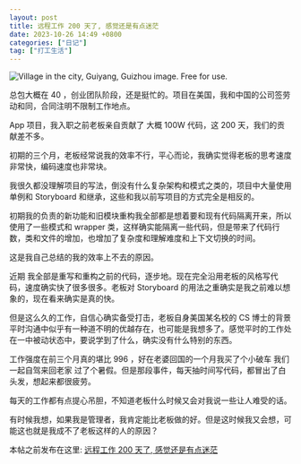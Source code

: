 ```yaml
---
layout: post
title: 远程工作 200 天了, 感觉还是有点迷茫
date: 2023-10-26 14:49 +0800
categories: ["日记"]
tag: ["打工生活"]
---
```


![Village in the city, Guiyang, Guizhou image. Free for use.](https://cdn.pixabay.com/photo/2019/12/24/11/35/villages-4716581_1280.jpg)

总包大概在 40 ，创业团队阶段，还是挺忙的。项目在美国，我和中国的公司签劳动和同，合同注明不限制工作地点。

App 项目，我入职之前老板亲自贡献了 大概 100W 代码，这 200 天，我们的贡献差不多。

初期的三个月，老板经常说我的效率不行，平心而论，我确实觉得老板的思考速度非常快，编码速度也非常块。

我很久都没理解项目的写法，倒没有什么复杂架构和模式之类的，项目中大量使用单例和 Storyboard 和继承，这些和我以前写项目的方式完全是相反的。

初期我的负责的新功能和旧模块重构我全部都是想着要和现有代码隔离开来，所以使用了一些模式和 wrapper 类，这样确实能隔离一些代码，但是带来了代码行数，类和文件的增加，也增加了复杂度和理解难度和上下文切换的时间。

这是我自己总结的我的效率上不去的原因。

近期 我全部是重写和重构之前的代码，逐步地。现在完全沿用老板的风格写代码，速度确实快了很多很多。老板对 Storyboard 的用法之重确实是我之前难以想象的，现在看来确实是真的快。

但是这么久的工作，自信心确实备受打击，老板自身美国某名校的 CS 博士的背景平时沟通中似乎有一种道不明的优越存在，也可能是我想多了。感觉平时的工作处在一中被动状态中，要说学到了什么，确实没有什么特别的东西。

工作强度在前三个月真的堪比 996 ，好在老婆回国的一个月我买了个小破车 我们一起自驾来回老家 过了个暑假。但是那段事件，每天抽时间写代码，都冒出了白头发，想起来都很疲劳。

每天的工作都有点提心吊胆，不知道老板什么时候又会对我说一些让人难受的话。

有时候我想，如果我是管理者，我肯定能比老板做的好。但是这时候我又会想，可能这也就是我成不了老板这样的人的原因？

本帖之前发布在这里: [远程工作 200 天了, 感觉还是有点迷茫](https://v2ex.com/t/980628#reply138)